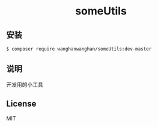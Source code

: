 <h1 align="center"> someUtils </h1>

## 安装

```shell
$ composer require wanghanwanghan/someUtils:dev-master
```

## 说明

开发用的小工具

## License

MIT